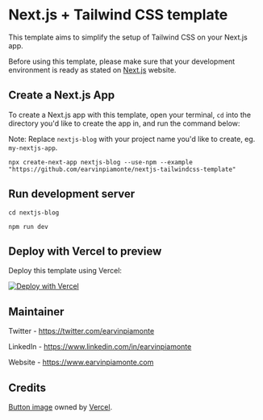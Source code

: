 # Next.js + Tailwind CSS template

This template aims to simplify the setup of Tailwind CSS on your Next.js app.

Before using this template, please make sure that your development environment is ready as stated on [Next.js](https://nextjs.org/learn/basics/create-nextjs-app/setup) website.

## Create a Next.js App

To create a Next.js app with this template, open your terminal, `cd` into the directory you'd like to create the app in, and run the command below:

Note:
Replace `nextjs-blog` with your project name you'd like to create, eg. `my-nextjs-app`.

```
npx create-next-app nextjs-blog --use-npm --example "https://github.com/earvinpiamonte/nextjs-tailwindcss-template"
```

## Run development server

```
cd nextjs-blog
```

```
npm run dev
```

## Deploy with Vercel to preview

Deploy this template using Vercel:

[![Deploy with Vercel](https://vercel.com/button)](https://vercel.com/import/project?template=https://github.com/earvinpiamonte/nextjs-tailwindcss-template)

## Maintainer

Twitter - https://twitter.com/earvinpiamonte

LinkedIn - https://www.linkedin.com/in/earvinpiamonte

Website - https://www.earvinpiamonte.com

## Credits

[Button image](https://vercel.com/button) owned by [Vercel](https://vercel.com).
